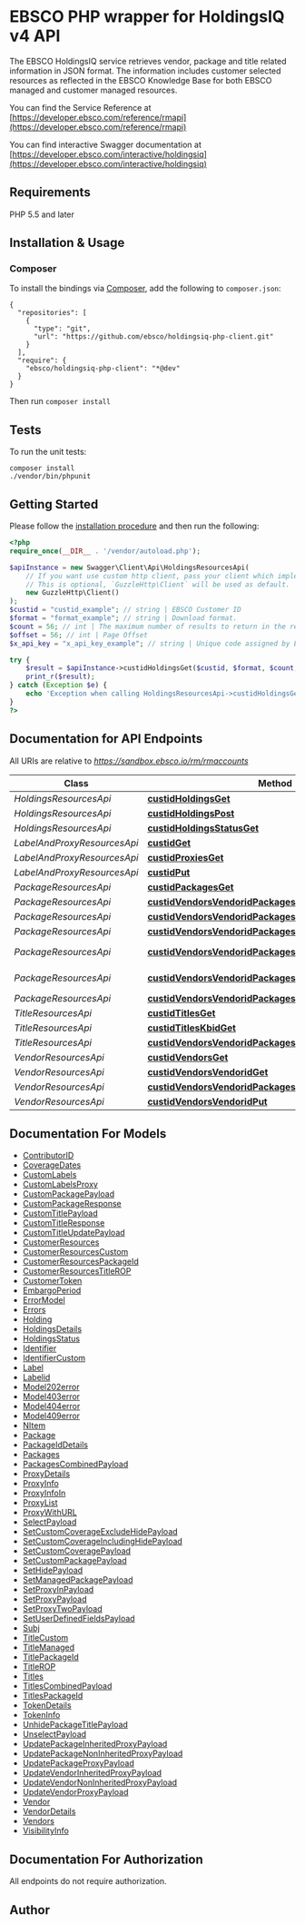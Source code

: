 # EBSCO PHP wrapper for HoldingsIQ v4 API
The EBSCO HoldingsIQ service retrieves vendor, package and title related information in JSON format.  The information includes customer selected resources as reflected in the EBSCO Knowledge Base for both EBSCO managed and customer managed resources.

You can find the Service Reference at [https://developer.ebsco.com/reference/rmapi](https://developer.ebsco.com/reference/rmapi)

You can find interactive Swagger documentation at [https://developer.ebsco.com/interactive/holdingsiq](https://developer.ebsco.com/interactive/holdingsiq)

## Requirements

PHP 5.5 and later

## Installation & Usage

### Composer

To install the bindings via [Composer](http://getcomposer.org/), add the following to `composer.json`:

```
{
  "repositories": [
    {
      "type": "git",
      "url": "https://github.com/ebsco/holdingsiq-php-client.git"
    }
  ],
  "require": {
    "ebsco/holdingsiq-php-client": "*@dev"
  }
}
```

Then run `composer install`


## Tests

To run the unit tests:

```
composer install
./vendor/bin/phpunit
```

## Getting Started

Please follow the [installation procedure](#installation--usage) and then run the following:

```php
<?php
require_once(__DIR__ . '/vendor/autoload.php');

$apiInstance = new Swagger\Client\Api\HoldingsResourcesApi(
    // If you want use custom http client, pass your client which implements `GuzzleHttp\ClientInterface`.
    // This is optional, `GuzzleHttp\Client` will be used as default.
    new GuzzleHttp\Client()
);
$custid = "custid_example"; // string | EBSCO Customer ID
$format = "format_example"; // string | Download format.
$count = 56; // int | The maximum number of results to return in the response. Count can not exceed 5000.
$offset = 56; // int | Page Offset
$x_api_key = "x_api_key_example"; // string | Unique code assigned by EBSCO to grant you access to this API.  The API key needs to be a header parameter for every operation in order to access this API. Your production API key will not grant you access to the API through the interactive documentation. You will need a sandbox API key to use the interactive documentation.  If you require a sandbox API key, please contact EBSCO customer support.

try {
    $result = $apiInstance->custidHoldingsGet($custid, $format, $count, $offset, $x_api_key);
    print_r($result);
} catch (Exception $e) {
    echo 'Exception when calling HoldingsResourcesApi->custidHoldingsGet: ', $e->getMessage(), PHP_EOL;
}
?>
```

## Documentation for API Endpoints

All URIs are relative to *https://sandbox.ebsco.io/rm/rmaccounts*

Class | Method | HTTP request | Description
------------ | ------------- | ------------- | -------------
*HoldingsResourcesApi* | [**custidHoldingsGet**](docs/Api/HoldingsResourcesApi.md#custidholdingsget) | **GET** /{custid}/holdings | 
*HoldingsResourcesApi* | [**custidHoldingsPost**](docs/Api/HoldingsResourcesApi.md#custidholdingspost) | **POST** /{custid}/holdings | 
*HoldingsResourcesApi* | [**custidHoldingsStatusGet**](docs/Api/HoldingsResourcesApi.md#custidholdingsstatusget) | **GET** /{custid}/holdings/status | 
*LabelAndProxyResourcesApi* | [**custidGet**](docs/Api/LabelAndProxyResourcesApi.md#custidget) | **GET** /{custid}/ | 
*LabelAndProxyResourcesApi* | [**custidProxiesGet**](docs/Api/LabelAndProxyResourcesApi.md#custidproxiesget) | **GET** /{custid}/proxies | 
*LabelAndProxyResourcesApi* | [**custidPut**](docs/Api/LabelAndProxyResourcesApi.md#custidput) | **PUT** /{custid}/ | 
*PackageResourcesApi* | [**custidPackagesGet**](docs/Api/PackageResourcesApi.md#custidpackagesget) | **GET** /{custid}/packages | 
*PackageResourcesApi* | [**custidVendorsVendoridPackagesPackageidGet**](docs/Api/PackageResourcesApi.md#custidvendorsvendoridpackagespackageidget) | **GET** /{custid}/vendors/{vendorid}/packages/{packageid} | 
*PackageResourcesApi* | [**custidVendorsVendoridPackagesPackageidPut**](docs/Api/PackageResourcesApi.md#custidvendorsvendoridpackagespackageidput) | **PUT** /{custid}/vendors/{vendorid}/packages/{packageid} | 
*PackageResourcesApi* | [**custidVendorsVendoridPackagesPackageidTitlesGet**](docs/Api/PackageResourcesApi.md#custidvendorsvendoridpackagespackageidtitlesget) | **GET** /{custid}/vendors/{vendorid}/packages/{packageid}/titles | 
*PackageResourcesApi* | [**custidVendorsVendoridPackagesPackageidTitlesKbidGet**](docs/Api/PackageResourcesApi.md#custidvendorsvendoridpackagespackageidtitleskbidget) | **GET** /{custid}/vendors/{vendorid}/packages/{packageid}/titles/{kbid} | 
*PackageResourcesApi* | [**custidVendorsVendoridPackagesPackageidTitlesKbidPut**](docs/Api/PackageResourcesApi.md#custidvendorsvendoridpackagespackageidtitleskbidput) | **PUT** /{custid}/vendors/{vendorid}/packages/{packageid}/titles/{kbid} | 
*PackageResourcesApi* | [**custidVendorsVendoridPackagesPost**](docs/Api/PackageResourcesApi.md#custidvendorsvendoridpackagespost) | **POST** /{custid}/vendors/{vendorid}/packages | 
*TitleResourcesApi* | [**custidTitlesGet**](docs/Api/TitleResourcesApi.md#custidtitlesget) | **GET** /{custid}/titles | 
*TitleResourcesApi* | [**custidTitlesKbidGet**](docs/Api/TitleResourcesApi.md#custidtitleskbidget) | **GET** /{custid}/titles/{kbid} | 
*TitleResourcesApi* | [**custidVendorsVendoridPackagesPackageidTitlesPost**](docs/Api/TitleResourcesApi.md#custidvendorsvendoridpackagespackageidtitlespost) | **POST** /{custid}/vendors/{vendorid}/packages/{packageid}/titles | 
*VendorResourcesApi* | [**custidVendorsGet**](docs/Api/VendorResourcesApi.md#custidvendorsget) | **GET** /{custid}/vendors | 
*VendorResourcesApi* | [**custidVendorsVendoridGet**](docs/Api/VendorResourcesApi.md#custidvendorsvendoridget) | **GET** /{custid}/vendors/{vendorid} | 
*VendorResourcesApi* | [**custidVendorsVendoridPackagesGet**](docs/Api/VendorResourcesApi.md#custidvendorsvendoridpackagesget) | **GET** /{custid}/vendors/{vendorid}/packages | 
*VendorResourcesApi* | [**custidVendorsVendoridPut**](docs/Api/VendorResourcesApi.md#custidvendorsvendoridput) | **PUT** /{custid}/vendors/{vendorid} | 

## Documentation For Models

 - [ContributorID](docs/Model/ContributorID.md)
 - [CoverageDates](docs/Model/CoverageDates.md)
 - [CustomLabels](docs/Model/CustomLabels.md)
 - [CustomLabelsProxy](docs/Model/CustomLabelsProxy.md)
 - [CustomPackagePayload](docs/Model/CustomPackagePayload.md)
 - [CustomPackageResponse](docs/Model/CustomPackageResponse.md)
 - [CustomTitlePayload](docs/Model/CustomTitlePayload.md)
 - [CustomTitleResponse](docs/Model/CustomTitleResponse.md)
 - [CustomTitleUpdatePayload](docs/Model/CustomTitleUpdatePayload.md)
 - [CustomerResources](docs/Model/CustomerResources.md)
 - [CustomerResourcesCustom](docs/Model/CustomerResourcesCustom.md)
 - [CustomerResourcesPackageId](docs/Model/CustomerResourcesPackageId.md)
 - [CustomerResourcesTitleROP](docs/Model/CustomerResourcesTitleROP.md)
 - [CustomerToken](docs/Model/CustomerToken.md)
 - [EmbargoPeriod](docs/Model/EmbargoPeriod.md)
 - [ErrorModel](docs/Model/ErrorModel.md)
 - [Errors](docs/Model/Errors.md)
 - [Holding](docs/Model/Holding.md)
 - [HoldingsDetails](docs/Model/HoldingsDetails.md)
 - [HoldingsStatus](docs/Model/HoldingsStatus.md)
 - [Identifier](docs/Model/Identifier.md)
 - [IdentifierCustom](docs/Model/IdentifierCustom.md)
 - [Label](docs/Model/Label.md)
 - [Labelid](docs/Model/Labelid.md)
 - [Model202error](docs/Model/Model202error.md)
 - [Model403error](docs/Model/Model403error.md)
 - [Model404error](docs/Model/Model404error.md)
 - [Model409error](docs/Model/Model409error.md)
 - [NItem](docs/Model/NItem.md)
 - [Package](docs/Model/Package.md)
 - [PackageIdDetails](docs/Model/PackageIdDetails.md)
 - [Packages](docs/Model/Packages.md)
 - [PackagesCombinedPayload](docs/Model/PackagesCombinedPayload.md)
 - [ProxyDetails](docs/Model/ProxyDetails.md)
 - [ProxyInfo](docs/Model/ProxyInfo.md)
 - [ProxyInfoIn](docs/Model/ProxyInfoIn.md)
 - [ProxyList](docs/Model/ProxyList.md)
 - [ProxyWithURL](docs/Model/ProxyWithURL.md)
 - [SelectPayload](docs/Model/SelectPayload.md)
 - [SetCustomCoverageExcludeHidePayload](docs/Model/SetCustomCoverageExcludeHidePayload.md)
 - [SetCustomCoverageIncludingHidePayload](docs/Model/SetCustomCoverageIncludingHidePayload.md)
 - [SetCustomCoveragePayload](docs/Model/SetCustomCoveragePayload.md)
 - [SetCustomPackagePayload](docs/Model/SetCustomPackagePayload.md)
 - [SetHidePayload](docs/Model/SetHidePayload.md)
 - [SetManagedPackagePayload](docs/Model/SetManagedPackagePayload.md)
 - [SetProxyInPayload](docs/Model/SetProxyInPayload.md)
 - [SetProxyPayload](docs/Model/SetProxyPayload.md)
 - [SetProxyTwoPayload](docs/Model/SetProxyTwoPayload.md)
 - [SetUserDefinedFieldsPayload](docs/Model/SetUserDefinedFieldsPayload.md)
 - [Subj](docs/Model/Subj.md)
 - [TitleCustom](docs/Model/TitleCustom.md)
 - [TitleManaged](docs/Model/TitleManaged.md)
 - [TitlePackageId](docs/Model/TitlePackageId.md)
 - [TitleROP](docs/Model/TitleROP.md)
 - [Titles](docs/Model/Titles.md)
 - [TitlesCombinedPayload](docs/Model/TitlesCombinedPayload.md)
 - [TitlesPackageId](docs/Model/TitlesPackageId.md)
 - [TokenDetails](docs/Model/TokenDetails.md)
 - [TokenInfo](docs/Model/TokenInfo.md)
 - [UnhidePackageTitlePayload](docs/Model/UnhidePackageTitlePayload.md)
 - [UnselectPayload](docs/Model/UnselectPayload.md)
 - [UpdatePackageInheritedProxyPayload](docs/Model/UpdatePackageInheritedProxyPayload.md)
 - [UpdatePackageNonInheritedProxyPayload](docs/Model/UpdatePackageNonInheritedProxyPayload.md)
 - [UpdatePackageProxyPayload](docs/Model/UpdatePackageProxyPayload.md)
 - [UpdateVendorInheritedProxyPayload](docs/Model/UpdateVendorInheritedProxyPayload.md)
 - [UpdateVendorNonInheritedProxyPayload](docs/Model/UpdateVendorNonInheritedProxyPayload.md)
 - [UpdateVendorProxyPayload](docs/Model/UpdateVendorProxyPayload.md)
 - [Vendor](docs/Model/Vendor.md)
 - [VendorDetails](docs/Model/VendorDetails.md)
 - [Vendors](docs/Model/Vendors.md)
 - [VisibilityInfo](docs/Model/VisibilityInfo.md)

## Documentation For Authorization

 All endpoints do not require authorization.


## Author


